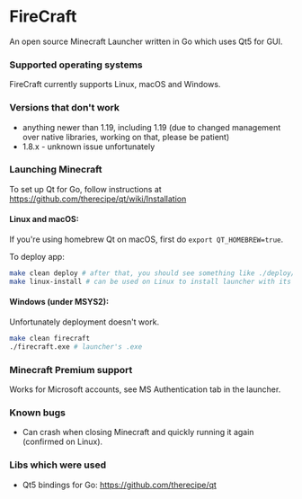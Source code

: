 # FireCraft
An open source Minecraft Launcher written in Go which uses Qt5 for GUI. 

### Supported operating systems
FireCraft currently supports Linux, macOS and Windows.

### Versions that don't work
- anything newer than 1.19, including 1.19 (due to changed management over native libraries, working on that, please be patient)
- 1.8.x - unknown issue unfortunately

### Launching Minecraft
To set up Qt for Go, follow instructions at https://github.com/therecipe/qt/wiki/Installation

#### Linux and macOS:
If you're using homebrew Qt on macOS, first do `export QT_HOMEBREW=true`.

To deploy app:
```sh
make clean deploy # after that, you should see something like ./deploy/darwin/firecraft.app or ./deploy/linux/firecraft
make linux-install # can be used on Linux to install launcher with its desktop files
```

#### Windows (under MSYS2):
Unfortunately deployment doesn't work.
```sh
make clean firecraft
./firecraft.exe # launcher's .exe
```

### Minecraft Premium support
Works for Microsoft accounts, see MS Authentication tab in the launcher.

### Known bugs
- Can crash when closing Minecraft and quickly running it again (confirmed on Linux).

### Libs which were used
- Qt5 bindings for Go: https://github.com/therecipe/qt